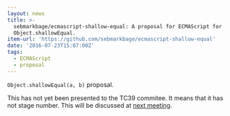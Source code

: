 ```yaml
---
layout: news
title: >-
  sebmarkbage/ecmascript-shallow-equal: A proposal for ECMAScript for
  Object.shallowEqual.
item-url: 'https://github.com/sebmarkbage/ecmascript-shallow-equal'
date: '2016-07-23T15:07:00Z'
tags:
  - ECMAScript
  - proposal
---
```

`Object.shallowEqual(a, b)` proposal.

This has not yet been presented to the TC39 commitee.
It means that it has not stage number.
This will be discussed at [next meeting](https://github.com/tc39/agendas/commit/9cb1919857af4f8975bef69b992a55129ab9cbdd "https://github.com/sebmarkbage/ecmascript-shallow-equal").
